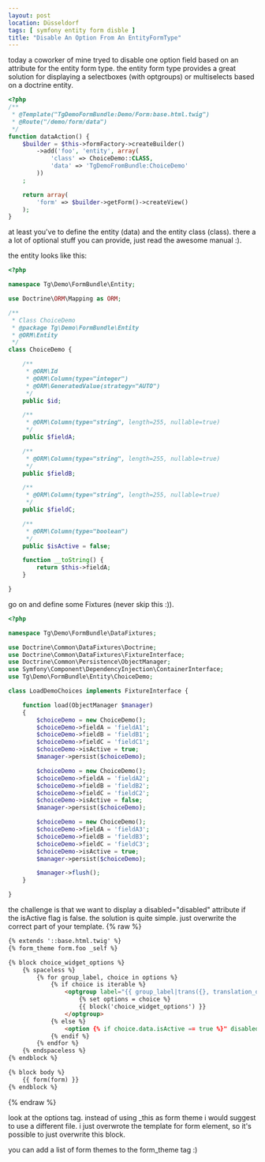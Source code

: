 ```yaml
---
layout: post
location: Düsseldorf
tags: [ symfony entity form disble ]
title: "Disable An Option From An EntityFormType"
---
```


today a coworker of mine tryed to disable one option field based on an attribute for the entity form type.
the entity form type provides a great solution for displaying a selectboxes (with optgroups) or multiselects based on a doctrine entity.

```php
<?php
/**
 * @Template("TgDemoFormBundle:Demo/Form:base.html.twig")
 * @Route("/demo/form/data")
 */
function dataAction() {
    $builder = $this->formFactory->createBuilder()
        ->add('foo', 'entity', array(
            'class' => ChoiceDemo::CLASS,
            'data' => 'TgDemoFromBundle:ChoiceDemo'
        ))
    ;

    return array(
        'form' => $builder->getForm()->createView()
    );
}

```

at least you've to define the entity (data) and the entity class (class).
there a a lot of optional stuff you can provide, just read the awesome manual :).

the entity looks like this:

```php
<?php

namespace Tg\Demo\FormBundle\Entity;

use Doctrine\ORM\Mapping as ORM;

/**
 * Class ChoiceDemo
 * @package Tg\Demo\FormBundle\Entity
 * @ORM\Entity
 */
class ChoiceDemo {

    /**
     * @ORM\Id
     * @ORM\Column(type="integer")
     * @ORM\GeneratedValue(strategy="AUTO")
     */
    public $id;

    /**
     * @ORM\Column(type="string", length=255, nullable=true)
     */
    public $fieldA;

    /**
     * @ORM\Column(type="string", length=255, nullable=true)
     */
    public $fieldB;

    /**
     * @ORM\Column(type="string", length=255, nullable=true)
     */
    public $fieldC;

    /**
     * @ORM\Column(type="boolean")
     */
    public $isActive = false;

    function __toString() {
        return $this->fieldA;
    }

}

```

go on and define some Fixtures (never skip this :)).

```php
<?php

namespace Tg\Demo\FormBundle\DataFixtures;

use Doctrine\Common\DataFixtures\Doctrine;
use Doctrine\Common\DataFixtures\FixtureInterface;
use Doctrine\Common\Persistence\ObjectManager;
use Symfony\Component\DependencyInjection\ContainerInterface;
use Tg\Demo\FormBundle\Entity\ChoiceDemo;

class LoadDemoChoices implements FixtureInterface {

    function load(ObjectManager $manager)
    {
        $choiceDemo = new ChoiceDemo();
        $choiceDemo->fieldA = 'fieldA1';
        $choiceDemo->fieldB = 'fieldB1';
        $choiceDemo->fieldC = 'fieldC1';
        $choiceDemo->isActive = true;
        $manager->persist($choiceDemo);

        $choiceDemo = new ChoiceDemo();
        $choiceDemo->fieldA = 'fieldA2';
        $choiceDemo->fieldB = 'fieldB2';
        $choiceDemo->fieldC = 'fieldC2';
        $choiceDemo->isActive = false;
        $manager->persist($choiceDemo);

        $choiceDemo = new ChoiceDemo();
        $choiceDemo->fieldA = 'fieldA3';
        $choiceDemo->fieldB = 'fieldB3';
        $choiceDemo->fieldC = 'fieldC3';
        $choiceDemo->isActive = true;
        $manager->persist($choiceDemo);

        $manager->flush();
    }

}
```

the challenge is that we want to display a disabled="disabled" attribute if the isActive flag is false.
the solution is quite simple. just overwrite the correct part of your template.
{% raw %}
```html
{% extends '::base.html.twig' %}
{% form_theme form.foo _self %}

{% block choice_widget_options %}
    {% spaceless %}
        {% for group_label, choice in options %}
            {% if choice is iterable %}
                <optgroup label="{{ group_label|trans({}, translation_domain) }}">
                    {% set options = choice %}
                    {{ block('choice_widget_options') }}
                </optgroup>
            {% else %}
                <option {% if choice.data.isActive == true %}" disabled="disabled" {% endif %} value="{{ choice.value }}"{% if choice is selectedchoice(value) %} selected="selected"{% endif %}>{{ choice.label|trans({}, translation_domain) }}</option>
            {% endif %}
        {% endfor %}
    {% endspaceless %}
{% endblock %}

{% block body %}
    {{ form(form) }}
{% endblock %}

```
{% endraw %}

look at the options tag.
instead of using _this as form theme i would suggest to use a different file.
i just overwrote the template for form element, so it's possible to just overwrite this block.

you can add a list of form themes to the form_theme tag :)


